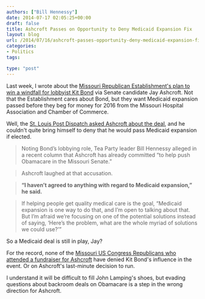 ```yaml
---
authors: ["Bill Hennessy"]
date: 2014-07-17 02:05:25+00:00
draft: false
title: Ashcroft Passes on Opportunity to Deny Medicaid Expansion Fix
layout: blog
url: /2014/07/16/ashcroft-passes-opportunity-deny-medicaid-expansion-fix/
categories:
- Politics
tags:

type: "post"
---
```


Last week, I wrote about the [Missouri Republican Establishment's plan to win a windfall for lobbyist Kit Bond](https://hennessysview.com/2014/07/04/chamber-royale/) via Senate candidate Jay Ashcroft. Not that the Establishment cares about Bond, but they want Medicaid expansion passed before they beg for money for 2016 from the Missouri Hospital Association and Chamber of Commerce.

Well, the [St. Louis Post Dispatch asked Ashcroft about the deal](https://www.stltoday.com/news/local/govt-and-politics/political-fix/article_9d361ae2-86a6-58ab-8638-cd48a4fb4f56.html#.U8P7Ka-xOH4.twitter), and he couldn't quite bring himself to deny that he would pass Medicaid expansion if elected.



> 

> 
> Noting Bond’s lobbying role, Tea Party leader Bill Hennessy alleged in a recent column that Ashcroft has already committed “to help push Obamacare in the Missouri Senate.”
> 
> 

> 
> Ashcroft laughed at that accusation.
> 
> 

> 
> **“I haven’t agreed to anything with regard to Medicaid expansion,” he said.**
> 
> 

> 
> If helping people get quality medical care is the goal, “Medicaid expansion is one way to do that, and I’m open to talking about that. But I’m afraid we’re focusing on one of the potential solutions instead of saying, ‘Here’s the problem, what are the whole myriad of solutions we could use?’”
> 
> 






So a Medicaid deal is still in play, Jay?





For the record, none of the [Missouri US Congress Republicans who attended a fundraiser for Ashcroft](https://www.stltoday.com/news/local/govt-and-politics/political-fix/article_9d361ae2-86a6-58ab-8638-cd48a4fb4f56.html#.U8P7Ka-xOH4.twitter) have denied Kit Bond's influence in the event. Or on Ashcroft's last-minute decision to run.





I understand it will be difficult to fill John Lamping's shoes, but evading questions about backroom deals on Obamacare is a step in the wrong direction for Ashcroft.
